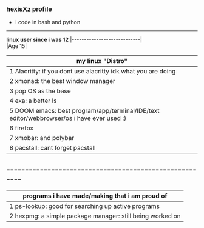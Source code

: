### hexisXz profile

- i code in bash and python 
----------------------------

**linux user since i was 12**
|----------------------------|                                                 
|Age 15|      
       

|my linux "Distro"|
|-----------------|   
|1 Alacritty: if you dont use alacritty idk what you are doing|
|2 xmonad: the best window manager|
|3 pop OS as the base|
|4 exa: a better ls|
|5 DOOM emacs: best program/app/terminal/IDE/text editor/webbrowser/os i have ever used :)|
|6 firefox|
|7 xmobar: and polybar|
|8 pacstall: cant forget pacstall|

## -------------------------------------------------------




|programs i have made/making that i am proud of|
|----------------------------------------------|
|1 ps-lookup: good for searching up active programs|
|2 hexpmg: a simple package manager: still being worked on|
